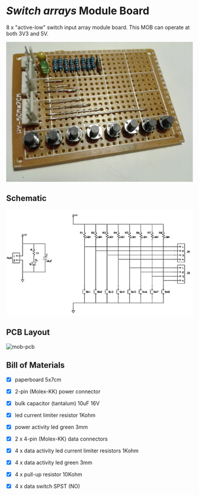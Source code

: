 # *Switch arrays* Module Board
8 x "active-low" switch input array module board.
This MOB can operate at both 3V3 and 5V.

![mob-built](mob-io-array-switch-8x_built.jpg)


## Schematic
![mob-schematic](mob-io-array-switch-8x_sch.jpg)


## PCB Layout
![mob-pcb](mob-io-array-switch-8x_pcb.jpg)


## Bill of Materials
- [x] paperboard 5x7cm
- [x] 2-pin (Molex-KK) power connector
- [x] bulk capacitor (tantalum) 10uF 16V
- [x] led current limiter resistor 1Kohm
- [x] power activity led green 3mm

- [x] 2 x 4-pin (Molex-KK) data connectors
- [x] 4 x data activity led current limiter resistors 1Kohm
- [x] 4 x data activity led green 3mm
- [x] 4 x pull-up resistor 10Kohm
- [x] 4 x data switch SPST (NO)